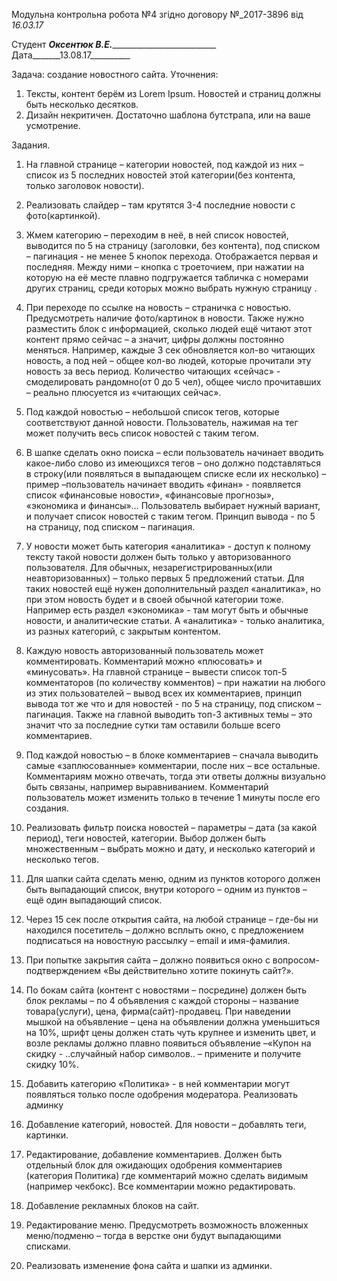 Модульна  контрольна  робота  №4  згідно  договору №_2017-3896 від _16.03.17_

Студент ___Оксентюк В.Е._____________________________  Дата_______13.08.17__________

Задача: создание новостного  сайта. 
Уточнения:
1)	Тексты, контент берём из Lorem Ipsum. Новостей и страниц должны быть несколько десятков.
2)	Дизайн некритичен. Достаточно шаблона бутстрапа, или на ваше усмотрение.

Задания.
1.	На главной странице – категории новостей, под каждой из них – список из 5 последних новостей этой категории(без контента, только заголовок новости).
2.	Реализовать слайдер – там крутятся 3-4 последние новости с фото(картинкой).

3.	Жмем категорию – переходим в неё, в ней список новостей, выводится по 5 на страницу (заголовки, без контента), под списком – пагинация -  не менее 5 кнопок перехода. Отображается первая и последняя. Между ними – кнопка с троеточием, при нажатии на которую на её месте плавно подгружается табличка с номерами других страниц, среди которых можно выбрать нужную страницу .
4.	При переходе по ссылке на новость – страничка с новостью. Предусмотреть наличие фото/картинок в новости. Также  нужно разместить блок с информацией, сколько людей ещё читают этот контент прямо сейчас – а значит, цифры должны постоянно меняться. Например, каждые 3 сек обновляется кол-во читающих новость, а под ней – общее кол-во людей, которые прочитали эту новость за весь период. Количество читающих «сейчас» - смоделировать рандомно(от 0 до 5 чел), общее число прочитавших – реально плюсуется из «читающих сейчас».
5.	Под каждой новостью – небольшой список тегов, которые соответствуют данной новости. Пользователь, нажимая на тег может получить весь список новостей с таким тегом.
6.	В шапке сделать окно поиска – если пользователь начинает вводить какое-либо слово из имеющихся тегов – оно должно подставляться в строку(или появляться в выпадающем списке если их несколько) – пример –пользователь начинает вводить «финан» - появляется список «финансовые новости», «финансовые прогнозы», «экономика и финансы»… Пользователь выбирает нужный вариант, и получает список новостей с таким тегом. Принцип вывода - по 5 на страницу, под списком – пагинация.
7.	У новости может быть категория «аналитика» - доступ к полному тексту такой новости должен быть только у авторизованного пользователя. Для обычных, незарегистрированных(или неавторизованных) – только первых 5 предложений статьи. Для таких новостей ещё нужен дополнительный раздел «аналитика», но при этом новость будет и в своей обычной категории тоже. Например есть раздел «экономика» - там могут быть и обычные новости, и аналитические статьи. А «аналитика» - только аналитика, из разных категорий, с закрытым контентом.
8.	Каждую новость авторизованный пользователь может комментировать. Комментарий можно «плюсовать» и «минусовать». На главной странице – вывести список топ-5 комментаторов (по количеству комментов) – при нажатии на любого из этих пользователей – вывод всех их комментариев, принцип вывода тот же что и для новостей - по 5 на страницу, под списком – пагинация. Также на главной выводить топ-3 активных темы – это значит что за последние сутки там оставили больше всего комментариев.
9.	Под каждой новостью – в блоке комментариев – сначала выводить самые «заплюсованные» комментарии, после них – все остальные. Комментариям можно отвечать, тогда эти ответы должны визуально быть связаны, например выравниванием. Комментарий пользователь может изменить только в течение 1 минуты после его создания.
10.	Реализовать фильтр поиска новостей – параметры – дата (за какой период), теги новостей, категории. Выбор должен быть множественным – выбрать можно и дату, и несколько категорий и несколько тегов.
11.	Для шапки сайта сделать меню, одним из пунктов которого должен быть выпадающий список, внутри которого – одним из пунктов – ещё один выпадающий список.
12.	Через 15 сек после открытия сайта, на любой странице – где-бы ни находился посетитель – должно всплыть окно, с предложением подписаться на новостную рассылку – email и имя-фамилия.
13.	При попытке закрытия сайта – должно появиться окно с вопросом-подтверждением «Вы действительно хотите покинуть сайт?». 
14.	По бокам сайта (контент с новостями – посредине) должен быть блок рекламы – по 4 объявления с каждой стороны – название товара(услуги), цена, фирма(сайт)-продавец. При наведении мышкой на объявление – цена на объявлении должна уменьшиться на 10%, шрифт цены должен стать чуть крупнее и изменить цвет,  и возле рекламы должно плавно появиться объявление –«Купон на скидку  - ..случайный набор символов.. – примените и получите скидку 10%. 
15.	Добавить категорию «Политика» - в ней комментарии могут появляться только после одобрения модератора. 
Реализовать админку
16.	Добавление категорий, новостей. Для новости – добавлять теги, картинки.
17.	Редактирование, добавление комментариев. Должен быть отдельный блок для ожидающих одобрения комментариев (категория Политика) где комментарий можно сделать видимым (например чекбокс). Все комментарии можно редактировать.
18.	Добавление рекламных блоков на сайт.
19.	Редактирование меню. Предусмотреть возможность вложенных меню/подменю – тогда в верстке они будут выпадающими списками.
20.	Реализовать изменение фона сайта и шапки из админки.
